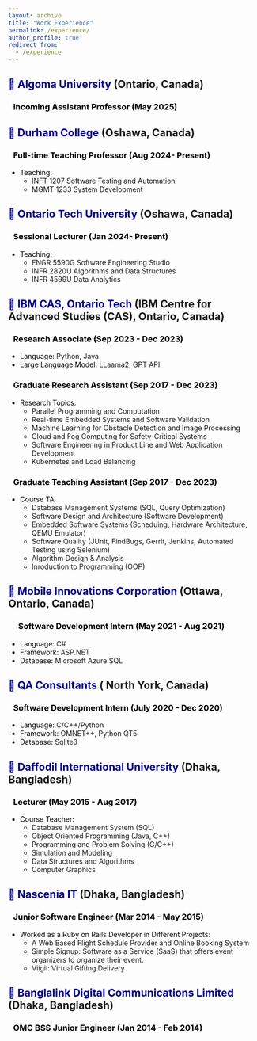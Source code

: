 ```yaml
---
layout: archive
title: "Work Experience"
permalink: /experience/
author_profile: true
redirect_from: 
  - /experience
---
```

## <span style=" color:DarkBlue">💼 Algoma University</span> (Ontario, Canada)
### <span style="padding-left:10px; color:black">Incoming Assistant Professor (May 2025)</span>

    

## <span style=" color:DarkBlue">💼 Durham College</span> (Oshawa, Canada)
### <span style="padding-left:10px; color:black">Full-time Teaching Professor (Aug 2024- Present)</span>
- <span style="color:black">Teaching:</span>
    - INFT 1207 Software Testing and Automation
    - MGMT 1233 System Development
      
## <span style=" color:DarkBlue">💼 Ontario Tech University</span> (Oshawa, Canada)
### <span style="padding-left:10px; color:black">Sessional Lecturer (Jan 2024- Present)</span>
- <span style="color:black">Teaching:</span>
    - ENGR 5590G Software Engineering Studio 
    - INFR 2820U Algorithms and Data Structures
    - INFR 4599U Data Analytics
      
## <span style=" color:DarkBlue">💼 IBM CAS, Ontario Tech</span> (IBM Centre for Advanced Studies (CAS), Ontario, Canada)
### <span style="padding-left: 10px; color:black">Research Associate (Sep 2023 - Dec 2023)</span>
- <span style="color:black">Language:</span> Python, Java
- <span style="color:black">Large Language Model:</span> LLaama2, GPT API
      
### <span style="padding-left: 10px; color:black">Graduate Research Assistant (Sep 2017 - Dec 2023)</span>
- <span style="color:black">Research Topics:</span> 
    - Parallel Programming and Computation
    - Real-time Embedded Systems and Software Validation
    - Machine Learning for Obstacle Detection and Image Processing
    - Cloud and Fog Computing for Safety-Critical Systems 
    - Software Engineering in Product Line and Web Application Development
    - Kubernetes and Load Balancing


### <span style="padding-left: 10px; color:black">Graduate Teaching Assistant (Sep 2017 - Dec 2023)</span>
- <span style="color:black; ">Course TA:</span>
    - Database Management Systems (SQL, Query Optimization)
    - Software Design and Architecture (Software Development)
    - Embedded Software Systems (Scheduing, Hardware Architecture, QEMU Emulator)
    - Software Quality (JUnit, FindBugs, Gerrit, Jenkins, Automated Testing using Selenium)
    - Algorithm Design & Analysis
    - Inroduction to Programming (OOP)

## <span style=" color:DarkBlue">💼 Mobile Innovations Corporation</span> (Ottawa, Ontario, Canada)
### <span style="padding-left: 20px; color:black"> Software Development Intern (May 2021 - Aug 2021)</span>
- <span style="color:black;">Language:</span> C#
- <span style="color:black;">Framework:</span> ASP.NET
- <span style="color:black;">Database:</span> Microsoft Azure SQL

## <span style=" color:DarkBlue">💼 QA Consultants</span> ( North York, Canada)
### <span style="padding-left: 10px; color:black">Software Development Intern (July 2020 - Dec 2020)</span>
- <span style="color:black;">Language:</span> C/C++/Python
- <span style="color:black;">Framework:</span> OMNET++, Python QT5
- <span style="color:black;">Database:</span> Sqlite3

## <span style="color:DarkBlue">💼 Daffodil International University</span> (Dhaka, Bangladesh)
### <span style="padding-left: 10px; color:black">Lecturer (May 2015 - Aug 2017)</span>
- <span style="color:black;">Course Teacher:</span>
    - Database Management System (SQL)
    - Object Oriented Programming (Java, C++)
    - Programming and Problem Solving (C/C++)
    - Simulation and Modeling
    - Data Structures and Algorithms
    - Computer Graphics

## <span style=" color:DarkBlue">💼 Nascenia IT</span> (Dhaka, Bangladesh)
### <span style="padding-left: 10px; color:black">Junior Software Engineer (Mar 2014 - May 2015)</span>
- <span style="color:black;">Worked as a Ruby on Rails Developer in Different Projects:</span>
    - A Web Based Flight Schedule Provider and Online Booking System
    - Simple Signup: Software as a Service (SaaS) that offers event organizers to organize their event. 
    - Viigii: Virtual Gifting Delivery

## <span style=" color:DarkBlue">💼 Banglalink Digital Communications Limited</span>  (Dhaka, Bangladesh)
### <span style="padding-left: 10px; color:black">OMC BSS Junior Engineer (Jan 2014 - Feb 2014)</span>
